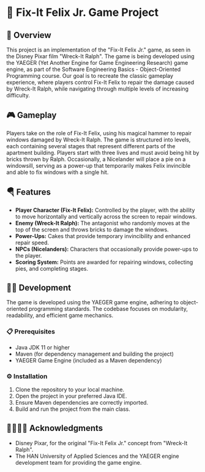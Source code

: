 # 🔨 Fix-It Felix Jr. Game Project

## 🧾 Overview
This project is an implementation of the "Fix-It Felix Jr." game, as seen in the Disney Pixar film "Wreck-It Ralph". The game is being developed using the YAEGER (Yet Another Engine for Game Engineering Research) game engine, as part of the Software Engineering Basics - Object-Oriented Programming course. Our goal is to recreate the classic gameplay experience, where players control Fix-It Felix to repair the damage caused by Wreck-It Ralph, while navigating through multiple levels of increasing difficulty.

## 🎮 Gameplay
Players take on the role of Fix-It Felix, using his magical hammer to repair windows damaged by Wreck-It Ralph. The game is structured into levels, each containing several stages that represent different parts of the apartment building. Players start with three lives and must avoid being hit by bricks thrown by Ralph. Occasionally, a Nicelander will place a pie on a windowsill, serving as a power-up that temporarily makes Felix invincible and able to fix windows with a single hit.

## 🪂 Features
- **Player Character (Fix-It Felix):** Controlled by the player, with the ability to move horizontally and vertically across the screen to repair windows.
- **Enemy (Wreck-It Ralph):** The antagonist who randomly moves at the top of the screen and throws bricks to damage the windows.
- **Power-Ups:** Cakes that provide temporary invincibility and enhanced repair speed.
- **NPCs (Nicelanders):** Characters that occasionally provide power-ups to the player.
- **Scoring System:** Points are awarded for repairing windows, collecting pies, and completing stages.

## 👨‍💻 Development
The game is developed using the YAEGER game engine, adhering to object-oriented programming standards. The codebase focuses on modularity, readability, and efficient game mechanics.

### 📋 Prerequisites
- Java JDK 11 or higher
- Maven (for dependency management and building the project)
- YAEGER Game Engine (included as a Maven dependency)

### ⚙️ Installation
1. Clone the repository to your local machine.
2. Open the project in your preferred Java IDE.
3. Ensure Maven dependencies are correctly imported.
4. Build and run the project from the main class.

## 🫱🏻‍🫲🏼 Acknowledgments
- Disney Pixar, for the original "Fix-It Felix Jr." concept from "Wreck-It Ralph".
- The HAN University of Applied Sciences and the YAEGER engine development team for providing the game engine.
